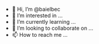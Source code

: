 - 👋 Hi, I’m @baielbec
- 👀 I’m interested in ...
- 🌱 I’m currently learning ...
- 💞️ I’m looking to collaborate on ...
- 📫 How to reach me ...

<!---
baielbec/baielbec is a ✨ special ✨ repository because its `README.md` (this file) appears on your GitHub profile.
You can click the Preview link to take a look at your changes.
--->

